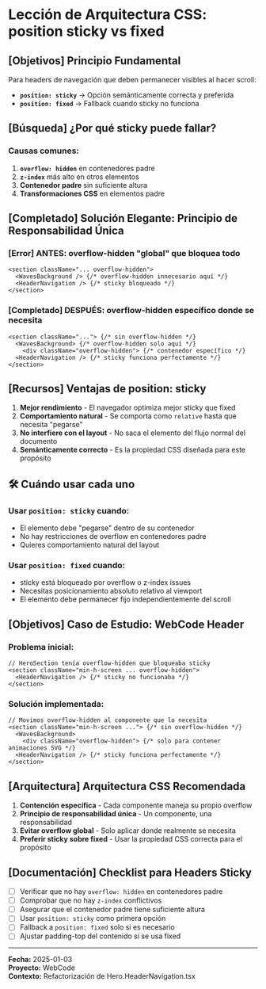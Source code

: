 # Lección de Arquitectura CSS: position sticky vs fixed

## **[Objetivos]** **Principio Fundamental**

Para headers de navegación que deben permanecer visibles al hacer scroll:

- **`position: sticky`** → Opción semánticamente correcta y preferida
- **`position: fixed`** → Fallback cuando sticky no funciona

## **[Búsqueda]** **¿Por qué sticky puede fallar?**

### **Causas comunes:**

1. **`overflow: hidden`** en contenedores padre
2. **`z-index`** más alto en otros elementos
3. **Contenedor padre** sin suficiente altura
4. **Transformaciones CSS** en elementos padre

## **[Completado]** **Solución Elegante: Principio de Responsabilidad Única**

### ****[Error]** ANTES: overflow-hidden "global" que bloquea todo**

```tsx
<section className="... overflow-hidden">
  <WavesBackground /> {/* overflow-hidden innecesario aquí */}
  <HeaderNavigation /> {/* sticky bloqueado */}
</section>
```

### ****[Completado]** DESPUÉS: overflow-hidden específico donde se necesita**

```tsx
<section className="..."> {/* sin overflow-hidden */}
  <WavesBackground> {/* overflow-hidden solo aquí */}
    <div className="overflow-hidden"> {/* contenedor específico */}
  <HeaderNavigation /> {/* sticky funciona perfectamente */}
</section>
```

## **[Recursos]** **Ventajas de position: sticky**

1. **Mejor rendimiento** - El navegador optimiza mejor sticky que fixed
2. **Comportamiento natural** - Se comporta como `relative` hasta que necesita "pegarse"
3. **No interfiere con el layout** - No saca el elemento del flujo normal del documento
4. **Semánticamente correcto** - Es la propiedad CSS diseñada para este propósito

## 🛠️ **Cuándo usar cada uno**

### **Usar `position: sticky` cuando:**

- El elemento debe "pegarse" dentro de su contenedor
- No hay restricciones de overflow en contenedores padre
- Quieres comportamiento natural del layout

### **Usar `position: fixed` cuando:**

- sticky está bloqueado por overflow o z-index issues
- Necesitas posicionamiento absoluto relativo al viewport
- El elemento debe permanecer fijo independientemente del scroll

## **[Objetivos]** **Caso de Estudio: WebCode Header**

### **Problema inicial:**

```tsx
// HeroSection tenía overflow-hidden que bloqueaba sticky
<section className="min-h-screen ... overflow-hidden">
  <HeaderNavigation /> {/* sticky no funcionaba */}
</section>
```

### **Solución implementada:**

```tsx
// Movimos overflow-hidden al componente que lo necesita
<section className="min-h-screen ..."> {/* sin overflow-hidden */}
  <WavesBackground>
    <div className="overflow-hidden"> {/* solo para contener animaciones SVG */}
  <HeaderNavigation /> {/* sticky funciona perfectamente */}
</section>
```

## **[Arquitectura]** **Arquitectura CSS Recomendada**

1. **Contención específica** - Cada componente maneja su propio overflow
2. **Principio de responsabilidad única** - Un componente, una responsabilidad
3. **Evitar overflow global** - Solo aplicar donde realmente se necesita
4. **Preferir sticky sobre fixed** - Usar la propiedad CSS correcta para el propósito

## **[Documentación]** **Checklist para Headers Sticky**

- [ ] Verificar que no hay `overflow: hidden` en contenedores padre
- [ ] Comprobar que no hay `z-index` conflictivos
- [ ] Asegurar que el contenedor padre tiene suficiente altura
- [ ] Usar `position: sticky` como primera opción
- [ ] Fallback a `position: fixed` solo si es necesario
- [ ] Ajustar padding-top del contenido si se usa fixed

---

**Fecha:** 2025-01-03  
**Proyecto:** WebCode  
**Contexto:** Refactorización de Hero.HeaderNavigation.tsx
